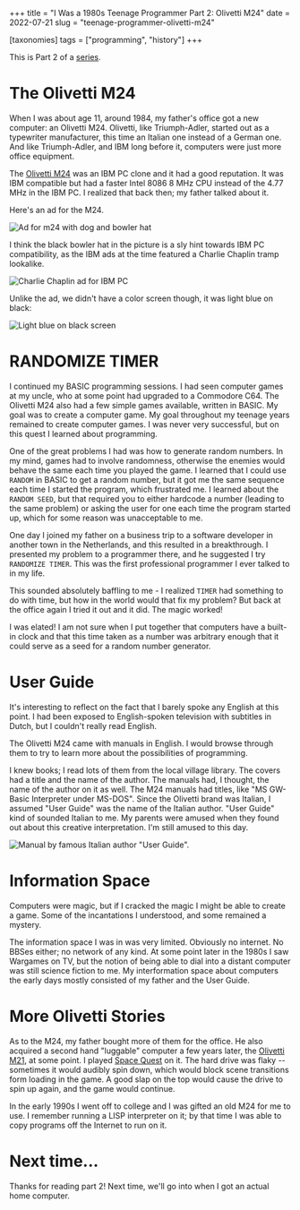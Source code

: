 +++
title = "I Was a 1980s Teenage Programmer Part 2: Olivetti M24"
date = 2022-07-21
slug = "teenage-programmer-olivetti-m24"

[taxonomies]
tags = ["programming", "history"]
+++

This is Part 2 of a [series](@/posts/teenage-programmer-alphatronic.md).

# The Olivetti M24

When I was about age 11, around 1984, my father's office got a new
computer: an Olivetti M24. Olivetti, like Triumph-Adler, started out as
a typewriter manufacturer, this time an Italian one instead of a German
one. And like Triumph-Adler, and IBM long before it, computers were just
more office equipment.

The [Olivetti M24](https://en.wikipedia.org/wiki/Olivetti_M24) was an
IBM PC clone and it had a good reputation. It was IBM compatible but had
a faster Intel 8086 8 MHz CPU instead of the 4.77 MHz in the IBM PC. I
realized that back then; my father talked about it.

Here's an ad for the M24.

![Ad for m24 with dog and bowler hat](/img/olivetti-m24-poster.jpg)

I think the black bowler hat in the picture is a sly hint towards IBM PC
compatibility, as the IBM ads at the time featured a Charlie Chaplin
tramp lookalike.

![Charlie Chaplin ad for IBM PC](/img/charlie-ibm.jpg)

Unlike the ad, we didn't have a color screen though, it was light blue
on black:

![Light blue on black screen](/img/olivetti-screen.jpg)

# RANDOMIZE TIMER

I continued my BASIC programming sessions. I had seen computer games at
my uncle, who at some point had upgraded to a Commodore C64. The
Olivetti M24 also had a few simple games available, written in BASIC. My
goal was to create a computer game. My goal throughout my teenage years
remained to create computer games. I was never very successful, but on
this quest I learned about programming.

One of the great problems I had was how to generate random numbers. In
my mind, games had to involve randomness, otherwise the enemies would
behave the same each time you played the game. I learned that I could
use `RANDOM` in BASIC to get a random number, but it got me the same
sequence each time I started the program, which frustrated me. I learned
about the `RANDOM SEED`, but that required you to either hardcode a
number (leading to the same problem) or asking the user for one each
time the program started up, which for some reason was unacceptable to
me.

One day I joined my father on a business trip to a software developer in
another town in the Netherlands, and this resulted in a breakthrough. I
presented my problem to a programmer there, and he suggested I try
`RANDOMIZE TIMER`. This was the first professional programmer I ever
talked to in my life.

This sounded absolutely baffling to me - I realized `TIMER` had
something to do with time, but how in the world would that fix my
problem? But back at the office again I tried it out and it did. The
magic worked!

I was elated! I am not sure when I put together that computers have a
built-in clock and that this time taken as a number was arbitrary enough
that it could serve as a seed for a random number generator.

# User Guide

It's interesting to reflect on the fact that I barely spoke any English
at this point. I had been exposed to English-spoken television with
subtitles in Dutch, but I couldn't really read English.

The Olivetti M24 came with manuals in English. I would browse through
them to try to learn more about the possibilities of programming.

I knew books; I read lots of them from the local village library. The
covers had a title and the name of the author. The manuals had, I
thought, the name of the author on it as well. The M24 manuals had
titles, like "MS GW-Basic Interpreter under MS-DOS". Since the Olivetti
brand was Italian, I assumed "User Guide" was the name of the Italian
author. "User Guide" kind of sounded Italian to me. My parents were
amused when they found out about this creative interpretation. I'm still
amused to this day.

![Manual by famous Italian author "User Guide".](/img/m24-user-guide.jpg)

# Information Space

Computers were magic, but if I cracked the magic I might be able to
create a game. Some of the incantations I understood, and some remained
a mystery.

The information space I was in was very limited. Obviously no internet.
No BBSes either; no network of any kind. At some point later in the
1980s I saw Wargames on TV, but the notion of being able to dial into a
distant computer was still science fiction to me. My interformation
space about computers the early days mostly consisted of my father and
the User Guide.

# More Olivetti Stories

As to the M24, my father bought more of them for the office. He also
acquired a second hand "luggable" computer a few years later, the
[Olivetti
M21](http://www.computinghistory.org.uk/det/43175/Olivetti-M21/), at
some point. I played [Space
Quest](https://en.wikipedia.org/wiki/Space_Quest) on it. The hard drive
was flaky -- sometimes it would audibly spin down, which would block
scene transitions form loading in the game. A good slap on the top would
cause the drive to spin up again, and the game would continue.

In the early 1990s I went off to college and I was gifted an old M24 for
me to use. I remember running a LISP interpreter on it; by that time I
was able to copy programs off the Internet to run on it.

# Next time...

Thanks for reading part 2! Next time, we'll go into when I got an actual
home computer.
